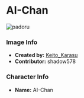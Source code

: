 # AI-Chan

![padoru](https://raw.githubusercontent.com/shadow578/Padoru-Padoru/master/Padoru/aichannel-ai-chan.png "AI-Chan")

### Image Info
* **Created by:**    [Keito_Karasu](https://knowyourmeme.com/photos/1439336-padoru)
* **Contributor:**   shadow578

### Character Info
* **Name:**   AI-Chan


